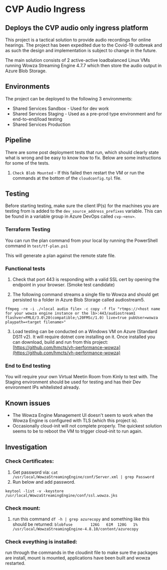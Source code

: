 # CVP Audio Ingress
## Deploys the CVP audio only ingress platform

This project is a tactical solution to provide audio recordings for online hearings. The project has been expedited due
to the Covid-19 outbreak and as such the design and implementation is subject to change in the future.

The main solution consists of 2 active-active loadbalanced Linux VMs running Wowza Streaming Engine 4.7.7 which then 
store the audio output in Azure Blob Storage. 

## Environments

The project can be deployed to the following 3 environments:

* Shared Services Sandbox - Used for dev work
* Shared Services Staging - Used as a pre-prod type environment and for end-to-end/load testing
* Shared Services Production

## Pipeline
There are some post deployment tests that run, which should clearly state what is wrong and be easy to know how to fix.
Below are some instructions for some of the tests.

1. `Check Blob Mounted` - If this failed then restart the VM or run the commands at the bottom of the `cloudconfig.tpl` file.

## Testing
Before starting testing, make sure the client IP(s) for the machines you are testing from is added to the 
`dev_source_address_prefixes` variable. This can be found in a variable group in Azure DevOps called `cvp-<env>`.

### Terraform Testing
You can run the plan command from your local by running the PowerShell command in `test/tf-plan.ps1`

This will generate a plan against the remote state file.

### Functional tests

1. Check that port 443 is responding with a valid SSL cert by opening the endpoint in your browser. (Smoke test candidate)

2. The following command streams a single file to Wowza and should get persisted to a folder in Azure Blob Storage called 
audiostream5.
```shell script
ffmpeg -re -i ./<local audio file> -c copy -f flv "rtmps://<host name for your wowza engine instance or the lb>:443/audiostream1 flashver=FMLE/3.0\20(compatible;\20FMSc/1.0) live=true pubUser=wowza playpath=<target filename>"
``` 

3. Load testing can be conducted on a Windows VM on Azure (Standard DS11 v2). It will require dotnet core installing on it.
Once installed you can download, build and run from this project: 
[https://github.com/hmcts/vh-performance-wowza](https://github.com/hmcts/vh-performance-wowza)

### End to End testing
You will require your own Virtual Meetin Room from Kinly to test with. The Staging environment should be used for testing 
and has their Dev environment IPs whitelisted already.

## Known issues
* The Wowza Engine Management UI doesn't seem to work when the Wowza Engine is configured with TLS (which this project 
is).
* Occasionally cloud-init will not complete properly. The quickest solution seems to be to reboot the VM to trigger cloud-init to run again.

## Investigation

### Check Certificates:

1. Get password via: `cat /usr/local/WowzaStreamingEngine/conf/Server.xml | grep Password`
2. Run below and add password.
```
keytool -list -v -keystore /usr/local/WowzaStreamingEngine/conf/ssl.wowza.jks
```

### Check mount:

1. run this command `df -h | grep azurecopy` and something like this should be returned:
`blobfuse        126G   61M  120G   1% /usr/local/WowzaStreamingEngine-4.8.10/content/azurecopy`

### Check eveything is installed:

 run through the commands in the cloudinit file to make sure the packages are install, mount is mounted, applications have been built and wowza restarted.